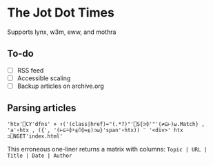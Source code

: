 # The Jot Dot Times

Supports lynx, w3m, eww, and mothra

## To-do

- [ ] RSS feed
- [ ] Accessible scaling
- [ ] Backup articles on archive.org

## Parsing articles

```
'htx'⎕CY'dfns' ⋄ ↑('(class|href)="(.*?)"'⎕S{⊃⌽'"'(≠⊆⊢)⍵.Match} , 'a'∘htx , ({', '(⊢⊆⍨⌽⍤⍷⍥⌽=⍷)⊃⍵}'span'∘htx)) ¨ '<div>' htx ⊃⎕NGET'index.html'
```

This erroneous one-liner returns a matrix with columns: `Topic | URL | Title | Date | Author`